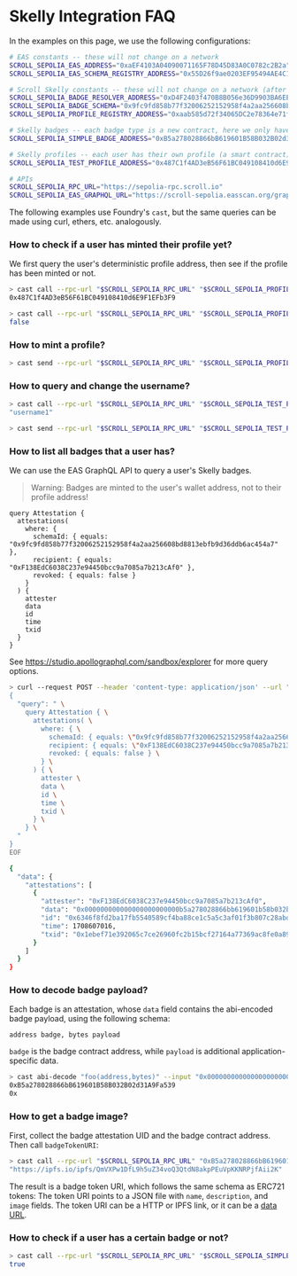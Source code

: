 # Skelly Integration FAQ

In the examples on this page, we use the following configurations:

```bash
# EAS constants -- these will not change on a network
SCROLL_SEPOLIA_EAS_ADDRESS="0xaEF4103A04090071165F78D45D83A0C0782c2B2a"
SCROLL_SEPOLIA_EAS_SCHEMA_REGISTRY_ADDRESS="0x55D26f9ae0203EF95494AE4C170eD35f4Cf77797"

# Scroll Skelly constants -- these will not change on a network (after the final deployment)
SCROLL_SEPOLIA_BADGE_RESOLVER_ADDRESS="0xD4F2403f470B8B056e36D9903BA6EE69e8fF0433"
SCROLL_SEPOLIA_BADGE_SCHEMA="0x9fc9fd858b77f32006252152958f4a2aa256608bd8813ebfb9d36ddb6ac454a7"
SCROLL_SEPOLIA_PROFILE_REGISTRY_ADDRESS="0xaab585d72f34065DC2e78364e71f33E7af467E28"

# Skelly badges -- each badge type is a new contract, here we only have a simple test contract
SCROLL_SEPOLIA_SIMPLE_BADGE_ADDRESS="0xB5a278028866bB619601B58B032B02d31A9Fa539"

# Skelly profiles -- each user has their own profile (a smart contract), here we provide a simple test profile
SCROLL_SEPOLIA_TEST_PROFILE_ADDRESS="0x487C1f4AD3eB56F61BC049108410d6E9F1EFb3F9"

# APIs
SCROLL_SEPOLIA_RPC_URL="https://sepolia-rpc.scroll.io"
SCROLL_SEPOLIA_EAS_GRAPHQL_URL="https://scroll-sepolia.easscan.org/graphql"
```

The following examples use Foundry's `cast`, but the same queries can be made using curl, ethers, etc. analogously.


### How to check if a user has minted their profile yet?

We first query the user's deterministic profile address, then see if the profile has been minted or not.

```bash
> cast call --rpc-url "$SCROLL_SEPOLIA_RPC_URL" "$SCROLL_SEPOLIA_PROFILE_REGISTRY_ADDRESS" "getProfile(address)(address)" "0xF138EdC6038C237e94450bcc9a7085a7b213cAf0"
0x487C1f4AD3eB56F61BC049108410d6E9F1EFb3F9

> cast call --rpc-url "$SCROLL_SEPOLIA_RPC_URL" "$SCROLL_SEPOLIA_PROFILE_REGISTRY_ADDRESS" "isProfileMinted(address)(bool)" "0x487C1f4AD3eB56F61BC049108410d6E9F1EFb3F9"
false
```


### How to mint a profile?

```bash
> cast send --rpc-url "$SCROLL_SEPOLIA_RPC_URL" "$SCROLL_SEPOLIA_PROFILE_REGISTRY_ADDRESS" "mintProfile(string)" "username1" --private-key "$SCROLL_SEPOLIA_PRIVATE_KEY"
```


### How to query and change the username?

```bash
> cast call --rpc-url "$SCROLL_SEPOLIA_RPC_URL" "$SCROLL_SEPOLIA_TEST_PROFILE_ADDRESS" "username()(string)"
"username1"

> cast send --rpc-url "$SCROLL_SEPOLIA_RPC_URL" "$SCROLL_SEPOLIA_TEST_PROFILE_ADDRESS" "changeUsername(string)" "username2" --private-key "$SCROLL_SEPOLIA_PRIVATE_KEY"
```


### How to list all badges that a user has?

We can use the EAS GraphQL API to query a user's Skelly badges.

> Warning: Badges are minted to the user's wallet address, not to their profile address!

```
query Attestation {
  attestations(
    where: {
      schemaId: { equals: "0x9fc9fd858b77f32006252152958f4a2aa256608bd8813ebfb9d36ddb6ac454a7" },
      recipient: { equals: "0xF138EdC6038C237e94450bcc9a7085a7b213cAf0" },
      revoked: { equals: false }
    }
  ) {
    attester
    data
    id
    time
    txid
  }
}
```

See https://studio.apollographql.com/sandbox/explorer for more query options.

```bash
> curl --request POST --header 'content-type: application/json' --url "$SCROLL_SEPOLIA_EAS_GRAPHQL_URL" --data-binary @- << EOF
{
  "query": " \
    query Attestation { \
      attestations( \
        where: { \
          schemaId: { equals: \"0x9fc9fd858b77f32006252152958f4a2aa256608bd8813ebfb9d36ddb6ac454a7\" }, \
          recipient: { equals: \"0xF138EdC6038C237e94450bcc9a7085a7b213cAf0\" }, \
          revoked: { equals: false } \
        } \
      ) { \
        attester \
        data \
        id \
        time \
        txid \
      } \
    } \
  "
}
EOF

{
  "data": {
    "attestations": [
      {
        "attester": "0xF138EdC6038C237e94450bcc9a7085a7b213cAf0",
        "data": "0x000000000000000000000000b5a278028866bb619601b58b032b02d31a9fa53900000000000000000000000000000000000000000000000000000000000000400000000000000000000000000000000000000000000000000000000000000000",
        "id": "0x6346f8fd2ba17fb5540589cf4ba88ce1c5a5c3af01f3b807c28abd0ea4f80737",
        "time": 1708607016,
        "txid": "0x1ebef71e392065c7ce26960fc2b15bcf27164a77369ac8fe0a891f78d3042015"
      }
    ]
  }
}
```


### How to decode badge payload?

Each badge is an attestation, whose `data` field contains the abi-encoded badge payload, using the following schema:

```
address badge, bytes payload
```

`badge` is the badge contract address, while `payload` is additional application-specific data.

```bash
> cast abi-decode "foo(address,bytes)" --input "0x000000000000000000000000b5a278028866bb619601b58b032b02d31a9fa53900000000000000000000000000000000000000000000000000000000000000400000000000000000000000000000000000000000000000000000000000000000"
0xB5a278028866bB619601B58B032B02d31A9Fa539
0x
```


### How to get a badge image?

First, collect the badge attestation UID and the badge contract address. Then call `badgeTokenURI`:

```bash
> cast call --rpc-url "$SCROLL_SEPOLIA_RPC_URL" "0xB5a278028866bB619601B58B032B02d31A9Fa539" "badgeTokenURI(bytes32)(string)" "0x6346f8fd2ba17fb5540589cf4ba88ce1c5a5c3af01f3b807c28abd0ea4f80737"
"https://ipfs.io/ipfs/QmVXPw1DfL9h5uZ34voQ3QtdN8akpPEuVpKKNRPjfAii2K"
```

The result is a badge token URI, which follows the same schema as ERC721 tokens: The token URI points to a JSON file with `name`, `description`, and `image` fields. The token URI can be a HTTP or IPFS link, or it can be a [data URL](https://developer.mozilla.org/en-US/docs/Web/HTTP/Basics_of_HTTP/Data_URLs).


### How to check if a user has a certain badge or not?

```bash
> cast call --rpc-url "$SCROLL_SEPOLIA_RPC_URL" "$SCROLL_SEPOLIA_SIMPLE_BADGE_ADDRESS" "hasBadge(address)(bool)" "0xF138EdC6038C237e94450bcc9a7085a7b213cAf0"
true
```
